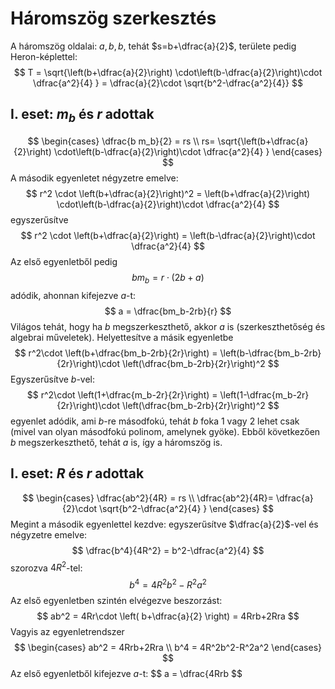 # Háromszög szerkesztés

A háromszög oldalai: $a, b, b$, tehát $s=b+\dfrac{a}{2}$, területe pedig Heron-képlettel:
$$ T = \sqrt{\left(b+\dfrac{a}{2}\right) \cdot\left(b-\dfrac{a}{2}\right)\cdot \dfrac{a^2}{4} } = \dfrac{a}{2}\cdot \sqrt{b^2-\dfrac{a^2}{4}} $$

## I. eset: $m_b$ és $r$ adottak
$$
\begin{cases} \dfrac{b m_b}{2} = rs \\ rs= \sqrt{\left(b+\dfrac{a}{2}\right) \cdot\left(b-\dfrac{a}{2}\right)\cdot \dfrac{a^2}{4} }  \end{cases}
$$A második egyenletet négyzetre emelve:
$$ r^2 \cdot \left(b+\dfrac{a}{2}\right)^2 = \left(b+\dfrac{a}{2}\right) \cdot\left(b-\dfrac{a}{2}\right)\cdot \dfrac{a^2}{4}  $$ egyszerűsítve
$$ r^2 \cdot \left(b+\dfrac{a}{2}\right) = \left(b-\dfrac{a}{2}\right)\cdot \dfrac{a^2}{4}  $$ Az első egyenletből pedig
$$ bm_b = r\cdot (2b+a) $$ adódik, ahonnan kifejezve $a$-t:
$$ a = \dfrac{bm_b-2rb}{r} $$ Világos tehát, hogy ha $b$ megszerkeszthető, akkor $a$ is (szerkeszthetőség és algebrai műveletek). Helyettesítve a másik egyenletbe
$$ r^2\cdot \left(b+\dfrac{bm_b-2rb}{2r}\right) = \left(b-\dfrac{bm_b-2rb}{2r}\right)\cdot \left(\dfrac{bm_b-2rb}{2r}\right)^2 $$ Egyszerűsítve $b$-vel:
$$ r^2\cdot \left(1+\dfrac{m_b-2r}{2r}\right) = \left(1-\dfrac{m_b-2r}{2r}\right)\cdot \left(\dfrac{bm_b-2rb}{2r}\right)^2  $$ egyenlet adódik, ami $b$-re másodfokú, tehát $b$ foka 1 vagy 2 lehet csak (mivel van olyan másodfokú polinom, amelynek gyöke). Ebből következően $b$ megszerkeszthető, tehát $a$ is, így a háromszög is.

## I. eset: $R$ és $r$ adottak
$$
\begin{cases} \dfrac{ab^2}{4R} = rs \\ \dfrac{ab^2}{4R}= \dfrac{a}{2}\cdot \sqrt{b^2-\dfrac{a^2}{4} }  \end{cases}
$$ Megint a második egyenlettel kezdve: egyszerűsítve $\dfrac{a}{2}$-vel és négyzetre emelve:
$$ \dfrac{b^4}{4R^2} = b^2-\dfrac{a^2}{4} $$ szorozva $4R^2$-tel:
$$b^4 = 4R^2b^2-R^2a^2 $$ Az első egyenletben szintén elvégezve beszorzást:
$$ ab^2 = 4Rr\cdot \left( b+\dfrac{a}{2} \right) = 4Rrb+2Rra $$ Vagyis az egyenletrendszer
$$
\begin{cases} ab^2 = 4Rrb+2Rra \\ b^4 = 4R^2b^2-R^2a^2  \end{cases}
$$ Az első egyenletből kifejezve $a$-t:
$$ a = \dfrac{4Rrb $$
<!--stackedit_data:
eyJoaXN0b3J5IjpbNjQzOTc1NzQwLC0xODkwMDM0MTEsLTI0MD
IzODI3NCw3MzA5OTgxMTZdfQ==
-->